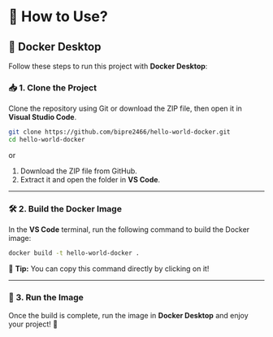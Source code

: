 
# 🚀 How to Use?  

## 🐳 Docker Desktop  

Follow these steps to run this project with **Docker Desktop**:  

### 📥 1. Clone the Project  

Clone the repository using Git or download the ZIP file, then open it in **Visual Studio Code**.  

```bash
git clone https://github.com/bipre2466/hello-world-docker.git
cd hello-world-docker
```

or  

1. Download the ZIP file from GitHub.  
2. Extract it and open the folder in **VS Code**.  

---

### 🛠 2. Build the Docker Image  

In the **VS Code** terminal, run the following command to build the Docker image:  

```bash
docker build -t hello-world-docker .
```

📌 **Tip:** You can copy this command directly by clicking on it!  

---

### 🚀 3. Run the Image  

Once the build is complete, run the image in **Docker Desktop** and enjoy your project! 🎉  